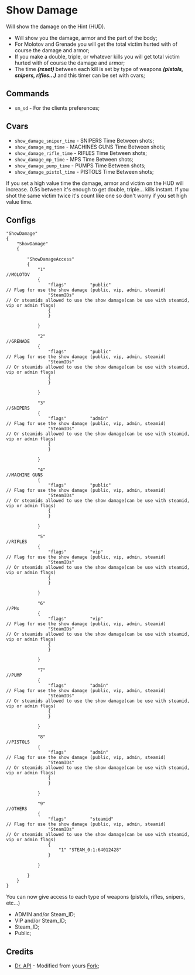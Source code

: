 # Show Damage
Will show the damage on the Hint (HUD).

- Will show you the damage, armor and the part of the body;
- For Molotov and Grenade you will get the total victim hurted with of course the damage and armor;
- If you make a double, triple, or whatever kills you will get total victim hurted with of course the damage and armor;
- The time ***(reset)*** between each kill is set by type of weapons ***(pistols, snipers, rifles...)*** and this timer can be set with cvars;

## Commands
- `sm_sd` - For the clients preferences;

## Cvars
- `show_damage_sniper_time` - SNIPERS Time Between shots;
- `show_damage_mg_time` - MACHINES GUNS Time Between shots;
- `show_damage_rifle_time` - RIFLES Time Between shots;
- `show_damage_mp_time` - MPS Time Between shots;
- `show_damage_pump_time` - PUMPS Time Between shots;
- `show_damage_pistol_time` - PISTOLS Time Between shots;

If you set a high value time the damage, armor and victim on the HUD will increase. 0.5s between it's enough to get double, triple... kills instant. If you shot the same victim twice it's count like one so don't worry if you set high value time.

## Configs
```
"ShowDamage"
{
	"ShowDamage"
	{

		"ShowDamageAccess"
		{
			"1"															//MOLOTOV
			{
				"flags"			"public"								// Flag for use the show damage (public, vip, admin, steamid)
				"SteamIDs" 												// Or steamids allowed to use the show damage(can be use with steamid, vip or admin flags)
				{
				}

			}

			"2"															//GRENADE
			{
				"flags"			"public"								// Flag for use the show damage (public, vip, admin, steamid)
				"SteamIDs" 												// Or steamids allowed to use the show damage(can be use with steamid, vip or admin flags)
				{
				}

			}

			"3"															//SNIPERS
			{
				"flags"			"admin"									// Flag for use the show damage (public, vip, admin, steamid)
				"SteamIDs" 												// Or steamids allowed to use the show damage(can be use with steamid, vip or admin flags)
				{
				}

			}

			"4"															//MACHINE GUNS
			{
				"flags"			"public"								// Flag for use the show damage (public, vip, admin, steamid)
				"SteamIDs" 												// Or steamids allowed to use the show damage(can be use with steamid, vip or admin flags)
				{
				}

			}

			"5"															//RIFLES
			{
				"flags"			"vip"									// Flag for use the show damage (public, vip, admin, steamid)
				"SteamIDs" 												// Or steamids allowed to use the show damage(can be use with steamid, vip or admin flags)
				{
				}

			}

			"6"															//PMs
			{
				"flags"			"vip"									// Flag for use the show damage (public, vip, admin, steamid)
				"SteamIDs" 												// Or steamids allowed to use the show damage(can be use with steamid, vip or admin flags)
				{
				}

			}

			"7"															//PUMP
			{
				"flags"			"admin"									// Flag for use the show damage (public, vip, admin, steamid)
				"SteamIDs" 												// Or steamids allowed to use the show damage(can be use with steamid, vip or admin flags)
				{
				}

			}

			"8"															//PISTOLS
			{
				"flags"			"admin"									// Flag for use the show damage (public, vip, admin, steamid)
				"SteamIDs" 												// Or steamids allowed to use the show damage(can be use with steamid, vip or admin flags)
				{
				}

			}

			"9"															//OTHERS
			{
				"flags"			"steamid"								// Flag for use the show damage (public, vip, admin, steamid)
				"SteamIDs" 												// Or steamids allowed to use the show damage(can be use with steamid, vip or admin flags)
				{
					"1"	"STEAM_0:1:64012428"
				}

			}

		}
	}
}
```
You can now give access to each type of weapons (pistols, rifles, snipers, etc...)
- ADMIN and/or Steam_ID;
- VIP and/or Steam_ID;
- Steam_ID;
- Public;

## Credits
- [Dr. API](https://forums.alliedmods.net/member.php?u=259137) - Modified from yours [Fork](https://forums.alliedmods.net/showthread.php?t=264427);
